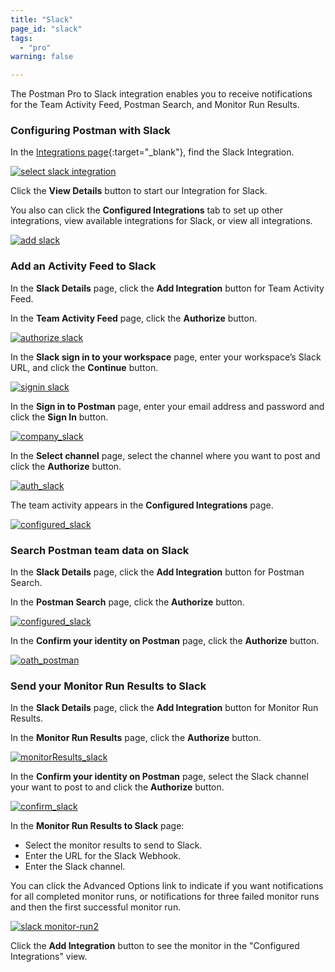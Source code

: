 ```yaml
---
title: "Slack"
page_id: "slack"
tags: 
  - "pro"
warning: false

---
```


The Postman Pro to Slack integration enables you to receive notifications for the Team Activity Feed, Postman Search, and Monitor Run Results.


### Configuring Postman with Slack 

In the [Integrations page]({{site.pm.gs}}/dashboard/integrations){:target="_blank"}, find the Slack Integration.

[![select slack integration](https://s3.amazonaws.com/postman-static-getpostman-com/postman-docs/integrations-slack1.png)](
https://s3.amazonaws.com/postman-static-getpostman-com/postman-docs/integrations-slack1.png)

Click the **View Details** button to start our Integration for Slack.

You also can click the **Configured Integrations** tab to set up other integrations, view available integrations for Slack, or view all integrations.

[![add slack](https://s3.amazonaws.com/postman-static-getpostman-com/postman-docs/WS-integrations-slack-details.png)](https://s3.amazonaws.com/postman-static-getpostman-com/postman-docs/WS-integrations-slack-details.png)


### Add an Activity Feed to Slack

In the **Slack Details** page, click the **Add Integration** button for Team Activity Feed.

In the **Team Activity Feed** page, click the **Authorize** button.

[![authorize slack](https://s3.amazonaws.com/postman-static-getpostman-com/postman-docs/WS-integrations-slack-teamactivityfeed.png)](https://s3.amazonaws.com/postman-static-getpostman-com/postman-docs/WS-integrations-slack-teamactivityfeed.png)

In the **Slack sign in to your workspace** page, enter your workspace’s Slack URL, and click the **Continue** button.

[![signin slack](https://s3.amazonaws.com/postman-static-getpostman-com/postman-docs/WS-integrations-slack-signin.png)](https://s3.amazonaws.com/postman-static-getpostman-com/postman-docs/WS-integrations-slack-signin.png)

In the **Sign in to Postman** page, enter your email address and password and click the **Sign In** button.

[![company_slack](https://s3.amazonaws.com/postman-static-getpostman-com/postman-docs/WS-integrations-slack-signin-company.png)](https://s3.amazonaws.com/postman-static-getpostman-com/postman-docs/WS-integrations-slack-signin-company.png)

In the **Select channel** page, select the channel where you want to post and click the **Authorize** button.

[![auth_slack](https://s3.amazonaws.com/postman-static-getpostman-com/postman-docs/WS-integrations-slack-identity.png)](https://s3.amazonaws.com/postman-static-getpostman-com/postman-docs/WS-integrations-slack-identity.png)

The team activity appears in the **Configured Integrations** page.

[![configured_slack](https://s3.amazonaws.com/postman-static-getpostman-com/postman-docs/WS-integrations-slack-configured.png)](https://s3.amazonaws.com/postman-static-getpostman-com/postman-docs/WS-integrations-slack-configured.png)


### Search Postman team data on Slack

In the **Slack Details** page, click the **Add Integration** button for Postman Search.

In the **Postman Search** page, click the **Authorize** button.

[![configured_slack](https://s3.amazonaws.com/postman-static-getpostman-com/postman-docs/WS-integrations-slack-postmansearch.png)](https://s3.amazonaws.com/postman-static-getpostman-com/postman-docs/WS-integrations-slack-postmansearch.png)

In the **Confirm your identity on Postman** page, click the **Authorize** button.

[![oath_postman](https://s3.amazonaws.com/postman-static-getpostman-com/postman-docs/WS-integrations-slack-oath.png)](https://s3.amazonaws.com/postman-static-getpostman-com/postman-docs/WS-integrations-slack-oath.png)


### Send your Monitor Run Results to Slack

In the **Slack Details** page, click the **Add Integration** button for Monitor Run Results.

In the **Monitor Run Results** page, click the **Authorize** button.

[![monitorResults_slack](https://s3.amazonaws.com/postman-static-getpostman-com/postman-docs/WS-resultsSlack-monitorRun1.png)](https://s3.amazonaws.com/postman-static-getpostman-com/postman-docs/WS-resultsSlack-monitorRun1.png)

In the **Confirm your identity on Postman** page, select the Slack channel your want to post to and click the **Authorize** button.

[![confirm_slack](https://s3.amazonaws.com/postman-static-getpostman-com/postman-docs/WS-slack-confirm-identity.png)](https://s3.amazonaws.com/postman-static-getpostman-com/postman-docs/WS-slack-confirm-identity.png)

In the **Monitor Run Results to Slack** page:

* Select the monitor results to send to Slack.
* Enter the URL for the Slack Webhook.
* Enter the Slack channel.

You can click the Advanced Options link to indicate if you want notifications for all completed monitor runs, or notifications for three failed monitor runs and then the first successful monitor run.

[![slack monitor-run2](https://s3.amazonaws.com/postman-static-getpostman-com/postman-docs/WS-resultsSlack-monitorRun1.png)](https://s3.amazonaws.com/postman-static-getpostman-com/postman-docs/WS-resultsSlack-monitorRun1.png)

Click the **Add Integration** button to see the monitor in the "Configured Integrations" view.









